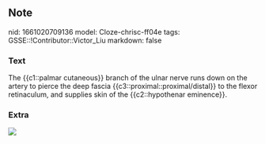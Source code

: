 ## Note
nid: 1661020709136
model: Cloze-chrisc-ff04e
tags: GSSE::!Contributor::Victor_Liu
markdown: false

### Text
The {{c1::palmar cutaneous}} branch of the ulnar nerve runs down on the artery to pierce the deep fascia {{c3::proximal::proximal/distal}} to the flexor retinaculum, and supplies skin of the {{c2::hypothenar eminence}}.

### Extra
<img src="paste-a142bc3119b92727f1f785f77d0eb6ab1a49837c.jpg">
